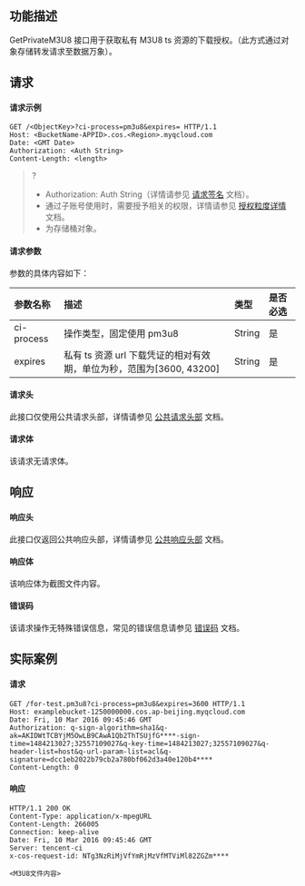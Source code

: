 ## 功能描述

GetPrivateM3U8 接口用于获取私有 M3U8 ts 资源的下载授权。（此方式通过对象存储转发请求至数据万象）。

## 请求

#### 请求示例

```plaintext
GET /<ObjectKey>?ci-process=pm3u8&expires= HTTP/1.1
Host: <BucketName-APPID>.cos.<Region>.myqcloud.com
Date: <GMT Date>
Authorization: <Auth String>
Content-Length: <length>

```

>? 
> - Authorization: Auth String（详情请参见 [请求签名](https://cloud.tencent.com/document/product/436/7778) 文档）。
> - 通过子账号使用时，需要授予相关的权限，详情请参见 [授权粒度详情](https://cloud.tencent.com/document/product/460/41741) 文档。
> - <ObjectKey> 为存储桶对象。
> 

#### 请求参数

参数的具体内容如下：

|参数名称  | 描述  | 类型|  是否必选  |
|:--- | :--- | :--- | :--- |
| ci-process | 操作类型，固定使用 pm3u8 | String |是|
| expires | 私有 ts 资源 url 下载凭证的相对有效期，单位为秒，范围为[3600, 43200] | String |是|


#### 请求头

此接口仅使用公共请求头部，详情请参见 [公共请求头部](https://cloud.tencent.com/document/product/460/42865) 文档。


#### 请求体
该请求无请求体。


## 响应

#### 响应头

此接口仅返回公共响应头部，详情请参见 [公共响应头部](https://cloud.tencent.com/document/product/460/42866) 文档。

#### 响应体
该响应体为截图文件内容。

#### 错误码
该请求操作无特殊错误信息，常见的错误信息请参见 [错误码](https://cloud.tencent.com/document/product/460/42867) 文档。


## 实际案例

#### 请求

```plaintext
GET /for-test.pm3u8?ci-process=pm3u8&expires=3600 HTTP/1.1
Host: examplebucket-1250000000.cos.ap-beijing.myqcloud.com
Date: Fri, 10 Mar 2016 09:45:46 GMT
Authorization: q-sign-algorithm=sha1&q-ak=AKIDWtTCBYjM5OwLB9CAwA1Qb2ThTSUjfG****-sign-time=1484213027;32557109027&q-key-time=1484213027;32557109027&q-header-list=host&q-url-param-list=acl&q-signature=dcc1eb2022b79cb2a780bf062d3a40e120b4****
Content-Length: 0
```
#### 响应

```plaintext
HTTP/1.1 200 OK
Content-Type: application/x-mpegURL
Content-Length: 266005
Connection: keep-alive
Date: Fri, 10 Mar 2016 09:45:46 GMT
Server: tencent-ci
x-cos-request-id: NTg3NzRiMjVfYmRjMzVfMTViMl82ZGZm****

<M3U8文件内容>
```
